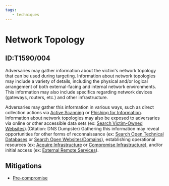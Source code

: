 ```yaml
---
tags:
   - techniques
---
```

# Network Topology
## ID:T1590/004
Adversaries may gather information about the victim's network topology that can be used during targeting. Information about network topologies may include a variety of details, including the physical and/or logical arrangement of both external-facing and internal network environments. This information may also include specifics regarding network devices (gateways, routers, etc.) and other infrastructure.

Adversaries may gather this information in various ways, such as direct collection actions via [Active Scanning](/mitre/techniques/T1595) or [Phishing for Information](/mitre/techniques/T1598). Information about network topologies may also be exposed to adversaries via online or other accessible data sets (ex: [Search Victim-Owned Websites](/mitre/techniques/T1594)).(Citation: DNS Dumpster) Gathering this information may reveal opportunities for other forms of reconnaissance (ex: [Search Open Technical Databases](/mitre/techniques/T1596) or [Search Open Websites/Domains](/mitre/techniques/T1593)), establishing operational resources (ex: [Acquire Infrastructure](/mitre/techniques/T1583) or [Compromise Infrastructure](/mitre/techniques/T1584)), and/or initial access (ex: [External Remote Services](/mitre/techniques/T1133)).
## Mitigations
* [Pre-compromise](/mitre/mitigations/M1056)
